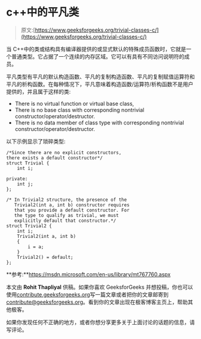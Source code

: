 # c++中的平凡类

> 原文:[https://www.geeksforgeeks.org/trivial-classes-c/](https://www.geeksforgeeks.org/trivial-classes-c/)

当 C++中的类或结构具有编译器提供的或显式默认的特殊成员函数时，它就是一个普通类型。它占据了一个连续的内存区域。它可以有具有不同访问说明符的成员。

平凡类型有平凡的默认构造函数、平凡的复制构造函数、平凡的复制赋值运算符和平凡的析构函数。在每种情况下，平凡意味着构造函数/运算符/析构函数不是用户提供的，并且属于这样的类:

*   There is no virtual function or virtual base class,
*   There is no base class with corresponding nontrivial constructor/operator/destructor.
*   There is no data member of class type with corresponding nontrivial constructor/operator/destructor.

以下示例显示了琐碎类型:

```
/*Since there are no explicit constructors,
there exists a default constructor*/
struct Trivial {
    int i;

private:
    int j;
};

/* In Trivial2 structure, the presence of the 
   Trivial2(int a, int b) constructor requires
   that you provide a default constructor. For 
   the type to qualify as trivial, we must  
   explicitly default that constructor.*/
struct Trivial2 {
    int i;
    Trivial2(int a, int b)
    {
        i = a;
    }
    Trivial2() = default;
};
```

**参考:**https://msdn.microsoft.com/en-us/library/mt767760.aspx

本文由 **Rohit Thapliyal** 供稿。如果你喜欢 GeeksforGeeks 并想投稿，你也可以使用[contribute.geeksforgeeks.org](http://www.contribute.geeksforgeeks.org)写一篇文章或者把你的文章邮寄到 contribute@geeksforgeeks.org。看到你的文章出现在极客博客主页上，帮助其他极客。

如果你发现任何不正确的地方，或者你想分享更多关于上面讨论的话题的信息，请写评论。